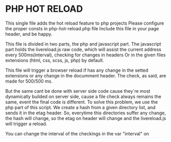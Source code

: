 # PHP HOT RELOAD  

This single file adds the hot reload feature to php projects
Please configure the proper consts in php-hot-reload.php file
Include this file in your page header, and be happy.  

This file is divided in two parts, the php and javascript part. 
The javascript part holds the livereload.js raw code, which will assist
the current address every 500ms(interval), checking for changes in headers
Or in the given files extensions (html, css, scss, js, php) by default.

This file will trigger a browser reload if has any change in the setted extensions
or any change in the documment header. The check, as said, are made for 500/500 ms.  

But the same cant be done with server side code cause they`re most dynamically builded 
on server side, cause a file check always remains the same, event the final code is different. 
To solve this problem, we use the php part of this script. We create a hash from a given 
directory list, and sends it in the etag header. So, everytime this directories suffer any change,
the hash will change, so the etag on header will change and the livereload.js will trigger a reload.  

You can change the interval of the checkings in the var "interval" on <script> part, if your
application suffer. You must be careful with the folder list to assist on your $watch array.

USE THIS SCRIPT ONLY FOR DEVELOPMENT PROCESS. BE CAREFUL.